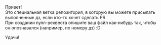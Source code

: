Привет! <br>
Это специальная ветка репозитория, в которую вы можете присылать выполненные дз, если кто-то хочет сделать PR <br>
При создании пулл-реквеста опишите ваш файл как-нибудь так, чтобы он опознавался (например, по номеру дз) :D

Удачи!
